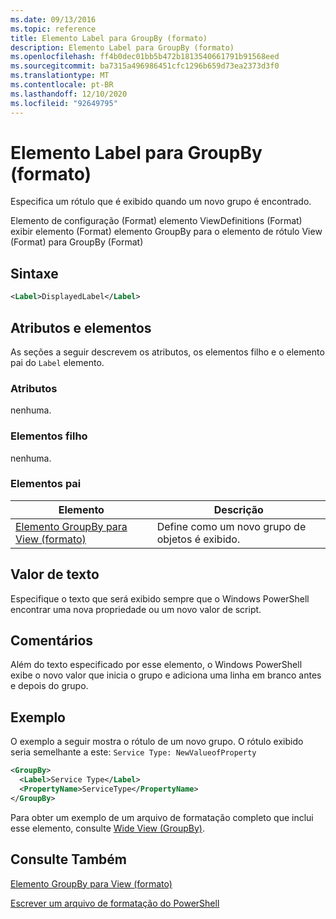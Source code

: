 ```yaml
---
ms.date: 09/13/2016
ms.topic: reference
title: Elemento Label para GroupBy (formato)
description: Elemento Label para GroupBy (formato)
ms.openlocfilehash: ff4b0dec01bb5b472b1813540661791b91568eed
ms.sourcegitcommit: ba7315a496986451cfc1296b659d73ea2373d3f0
ms.translationtype: MT
ms.contentlocale: pt-BR
ms.lasthandoff: 12/10/2020
ms.locfileid: "92649795"
---
```

# <a name="label-element-for-groupby-format"></a>Elemento Label para GroupBy (formato)

Especifica um rótulo que é exibido quando um novo grupo é encontrado.

Elemento de configuração (Format) elemento ViewDefinitions (Format) exibir elemento (Format) elemento GroupBy para o elemento de rótulo View (Format) para GroupBy (Format)

## <a name="syntax"></a>Sintaxe

```xml
<Label>DisplayedLabel</Label>
```

## <a name="attributes-and-elements"></a>Atributos e elementos

As seções a seguir descrevem os atributos, os elementos filho e o elemento pai do `Label` elemento.

### <a name="attributes"></a>Atributos

nenhuma.

### <a name="child-elements"></a>Elementos filho

nenhuma.

### <a name="parent-elements"></a>Elementos pai

|Elemento|Descrição|
|-------------|-----------------|
|[Elemento GroupBy para View (formato)](./groupby-element-for-view-format.md)|Define como um novo grupo de objetos é exibido.|

## <a name="text-value"></a>Valor de texto

Especifique o texto que será exibido sempre que o Windows PowerShell encontrar uma nova propriedade ou um novo valor de script.

## <a name="remarks"></a>Comentários

Além do texto especificado por esse elemento, o Windows PowerShell exibe o novo valor que inicia o grupo e adiciona uma linha em branco antes e depois do grupo.

## <a name="example"></a>Exemplo

O exemplo a seguir mostra o rótulo de um novo grupo. O rótulo exibido seria semelhante a este: `Service Type: NewValueofProperty`

```xml
<GroupBy>
  <Label>Service Type</Label>
  <PropertyName>ServiceType</PropertyName>
</GroupBy>

```

Para obter um exemplo de um arquivo de formatação completo que inclui esse elemento, consulte [Wide View (GroupBy)](./wide-view-groupby.md).

## <a name="see-also"></a>Consulte Também

[Elemento GroupBy para View (formato)](./groupby-element-for-view-format.md)

[Escrever um arquivo de formatação do PowerShell](./writing-a-powershell-formatting-file.md)

